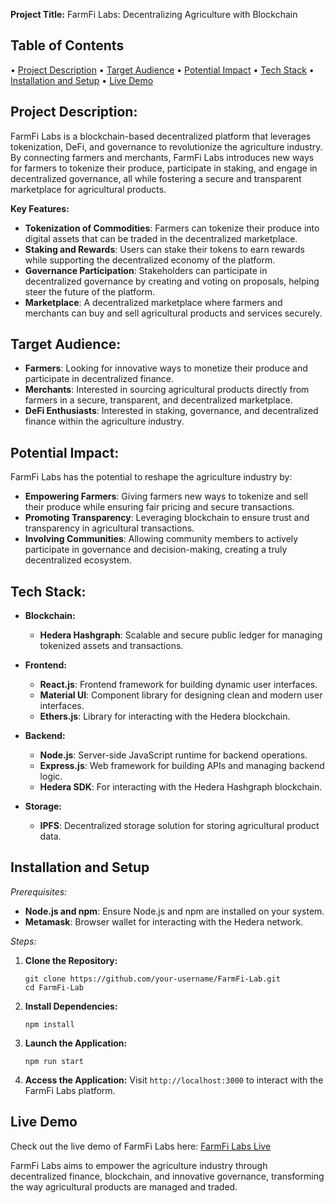**Project Title:** FarmFi Labs: Decentralizing Agriculture with Blockchain

## Table of Contents

• [Project Description](#project-description)
• [Target Audience](#target-audience)
• [Potential Impact](#potential-impact)
• [Tech Stack](#tech-stack)
• [Installation and Setup](#installation-and-setup)
• [Live Demo](#live-demo)

## Project Description:

FarmFi Labs is a blockchain-based decentralized platform that leverages tokenization, DeFi, and governance to revolutionize the agriculture industry. By connecting farmers and merchants, FarmFi Labs introduces new ways for farmers to tokenize their produce, participate in staking, and engage in decentralized governance, all while fostering a secure and transparent marketplace for agricultural products.

**Key Features:**

- **Tokenization of Commodities**: Farmers can tokenize their produce into digital assets that can be traded in the decentralized marketplace.
- **Staking and Rewards**: Users can stake their tokens to earn rewards while supporting the decentralized economy of the platform.
- **Governance Participation**: Stakeholders can participate in decentralized governance by creating and voting on proposals, helping steer the future of the platform.
- **Marketplace**: A decentralized marketplace where farmers and merchants can buy and sell agricultural products and services securely.

## Target Audience:

- **Farmers**: Looking for innovative ways to monetize their produce and participate in decentralized finance.
- **Merchants**: Interested in sourcing agricultural products directly from farmers in a secure, transparent, and decentralized marketplace.
- **DeFi Enthusiasts**: Interested in staking, governance, and decentralized finance within the agriculture industry.

## Potential Impact:

FarmFi Labs has the potential to reshape the agriculture industry by:

- **Empowering Farmers**: Giving farmers new ways to tokenize and sell their produce while ensuring fair pricing and secure transactions.
- **Promoting Transparency**: Leveraging blockchain to ensure trust and transparency in agricultural transactions.
- **Involving Communities**: Allowing community members to actively participate in governance and decision-making, creating a truly decentralized ecosystem.

## Tech Stack:

- **Blockchain:**
   - **Hedera Hashgraph**: Scalable and secure public ledger for managing tokenized assets and transactions.

- **Frontend:**
   - **React.js**: Frontend framework for building dynamic user interfaces.
   - **Material UI**: Component library for designing clean and modern user interfaces.
   - **Ethers.js**: Library for interacting with the Hedera blockchain.
  
- **Backend:**
   - **Node.js**: Server-side JavaScript runtime for backend operations.
   - **Express.js**: Web framework for building APIs and managing backend logic.
   - **Hedera SDK**: For interacting with the Hedera Hashgraph blockchain.

- **Storage:**
   - **IPFS**: Decentralized storage solution for storing agricultural product data.

## Installation and Setup

*Prerequisites:*

- **Node.js and npm**: Ensure Node.js and npm are installed on your system.
- **Metamask**: Browser wallet for interacting with the Hedera network.

*Steps:*

1. **Clone the Repository:**
   ```
   git clone https://github.com/your-username/FarmFi-Lab.git
   cd FarmFi-Lab
   ```

2. **Install Dependencies:**
   ```
   npm install
   ```

3. **Launch the Application:**
   ```
   npm run start
   ```

4. **Access the Application:**
   Visit `http://localhost:3000` to interact with the FarmFi Labs platform.

## Live Demo

Check out the live demo of FarmFi Labs here: [FarmFi Labs Live](https://labs-farmfi.netlify.app/)

FarmFi Labs aims to empower the agriculture industry through decentralized finance, blockchain, and innovative governance, transforming the way agricultural products are managed and traded.
